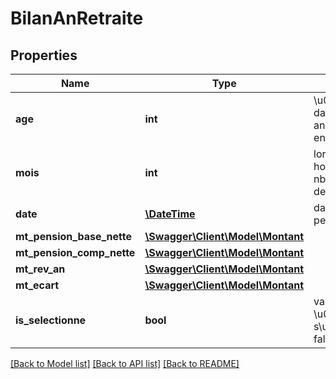 # BilanAnRetraite

## Properties
Name | Type | Description | Notes
------------ | ------------- | ------------- | -------------
**age** | **int** | \u00E2ge \u00E0 la date de calcul (en ann\u00E9e enti\u00E8re) | [optional] 
**mois** | **int** | lorsque le calcul est hors date anniversaire, nb mois au-del\u00E0 de l&#39;anniversaire | [optional] 
**date** | [**\DateTime**](Date.md) | date de calcul des pensions | [optional] 
**mt_pension_base_nette** | [**\Swagger\Client\Model\Montant**](Montant.md) |  | [optional] 
**mt_pension_comp_nette** | [**\Swagger\Client\Model\Montant**](Montant.md) |  | [optional] 
**mt_rev_an** | [**\Swagger\Client\Model\Montant**](Montant.md) |  | [optional] 
**mt_ecart** | [**\Swagger\Client\Model\Montant**](Montant.md) |  | [optional] 
**is_selectionne** | **bool** | vaut true si correspond \u00E0 \u00E2ge s\u00E9lectionn\u00E9 false sinon | [optional] 

[[Back to Model list]](../README.md#documentation-for-models) [[Back to API list]](../README.md#documentation-for-api-endpoints) [[Back to README]](../README.md)


